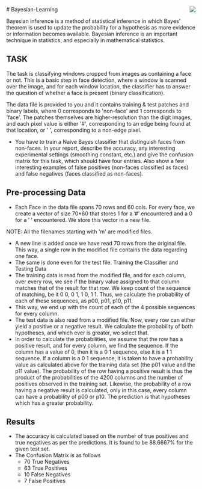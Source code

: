 <img src="https://raw.githubusercontent.com/matiassingers/awesome-readme/master/icon.png" align="right" />
# Bayesian-Learning

Bayesian inference is a method of statistical inference in which Bayes' theorem is used to update the probability for a hypothesis as more evidence or information becomes available. Bayesian inference is an important technique in statistics, and especially in mathematical statistics.

## TASK

The task is classifying windows cropped from images as containing a face or not. This is a
basic step in face detection, where a window is scanned over the image, and for each window
location, the classifier has to answer the question of whether a face is present (binary
classification).

The data file is provided to you and it contains training & test patches and binary labels,
where 0 corresponds to 'non-face' and 1 corresponds to 'face'. The patches themselves are
higher-resolution than the digit images, and each pixel value is either '#', corresponding to an
edge being found at that location, or ' ', corresponding to a non-edge pixel.

* You have to train a Naive Bayes classifier that distinguish faces from non-faces. In
your report, describe the accuracy, any interesting experimental settings (smoothing
constant, etc.) and give the confusion matrix for this task, which should have four
entries. Also show a few interesting examples of false positives (non-faces classified
as faces) and false negatives (faces classified as non-faces).

## Pre-processing Data

* Each Face in the data file spans 70 rows and 60 cols. For every face, we create a vector of
size 70*60 that stores 1 for a ’#’ encountered and a 0 for a ’ ’ encountered. We store this
vector in a new file.

 NOTE: All the filenames starting with 'm' are modified files.

*  A new line is added once we have read 70 rows from the original file. This way, a single row
in the modified file contains the data regarding one face.
* The same is done even for the test file.
Training the Classifier and Testing Data
* The training data is read from the modified file, and for each column, over every row, we see
if the binary value assigned to that column matches that of the result for that row. We keep
count of the sequence of matching, be it 0 0, 0 1, 1 0, 1 1. Thus, we calculate the probability of
each of these sequences, as p00, p01, p10, p11.
* This way, we end up with the count of each of the 4 possible sequences for every column.
* The test data is also read from a modified file. Now, every row can either yield a positive or
a negative result. We calculate the probability of both hypotheses, and which ever is greater,
we select that.
* In order to calculate the probabilities, we assume that the row has a positive result, and for
every column, we find the sequence. If the column has a value of 0, then it is a 0 1 sequence,
else it is a 1 1 sequence. If a column is a 0 1 sequence, it is taken to have a probability value
as calculated above for the training data set (the p01 value and the p11 value). The probability
of the row having a positive result is thus the product of the probabilities of the 4200
columns and the number of positives observed in the training set. Likewise, the probability of
a row having a negative result is calculated, only in this case, every column can have a probability
of p00 or p10. The prediction is that hypotheses which has a greater probability.


## Results

* The accuracy is calculated based on the number of true positives and true negatives as per
the predictions. It is found to be 88.6667% for the given test set.
* The Confusion Matrix is as follows
  * 70 True Negatives
  * 63 True Positives
  * 10 False Negatives
  * 7 False Positives
